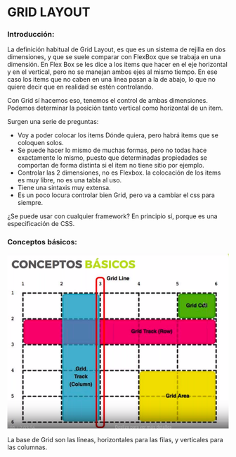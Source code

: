 # GRID LAYOUT

### Introducción:

La definición habitual de Grid Layout, es que es un sistema de rejilla en dos dimensiones, y que se suele comparar con FlexBox que se trabaja en una dimensión. En Flex Box se les dice a los items que hacer en el eje horizontal y en el vertical, pero no se manejan ambos ejes al mismo tiempo. En ese caso los items que no caben en una linea pasan a la de abajo, lo que no quiere decir que en realidad se estén controlando.

Con Grid sí hacemos eso, tenemos el control de ambas dimensiones. Podemos determinar la posición tanto vertical como horizontal de un item.

Surgen una serie de preguntas:

- Voy a poder colocar los items Dónde quiera, pero habrá items que se coloquen solos.
- Se puede hacer lo mismo de muchas formas, pero no todas hace exactamente lo mismo, puesto que determinadas propiedades se comportan de forma distinta si el item no tiene sitio por ejemplo.
- Controlar las 2 dimensiones, no es Flexbox.
la colocación de los items es muy libre, no es una tabla al uso. 
- Tiene una sintaxis muy extensa.
- Es un poco locura controlar bien Grid, pero va a cambiar el css para siempre.

¿Se puede usar con cualquier framework?
En principio sí, porque es una especificación de CSS.

### Conceptos básicos:

![Grid Basis](images/grid_basis.png)

La base de Grid son las líneas, horizontales para las filas, y verticales para las columnas.
